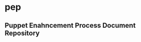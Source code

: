 pep
===

Puppet Enahncement Process Document Repository
----------------------------------------------
